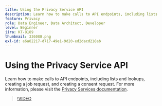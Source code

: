 ```yaml
---
title: Using the Privacy Service API
description: Learn how to make calls to API endpoints, including lists and lookups, creating a job request, and creating a consent request.
feature: Privacy
role: Data Engineer, Data Architect, Developer
level: Beginner
jira: KT-8189
thumbnail: 336080.png
exl-id: a6a82217-d717-49e1-9d20-ed2dacd218ab
---
```


# Using the Privacy Service API

Learn how to make calls to API endpoints, including lists and lookups, creating a job request, and creating a consent request. For more information, please visit the [Privacy Services documentation](https://experienceleague.adobe.com/docs/experience-platform/privacy/home.html).

>[!VIDEO](https://video.tv.adobe.com/v/336080?learn=on)
